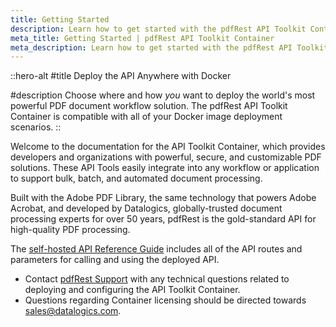 ```yaml
---
title: Getting Started
description: Learn how to get started with the pdfRest API Toolkit Container to support PDF processing with a containerized solution.
meta_title: Getting Started | pdfRest API Toolkit Container
meta_description: Learn how to get started with the pdfRest API Toolkit Container to support PDF processing with a containerized solution.
---
```


::hero-alt
#title
Deploy the API Anywhere with Docker

#description
Choose where and how *you* want to deploy the world's most powerful PDF document workflow solution. The pdfRest API Toolkit Container is compatible with all of your Docker image deployment scenarios.
::

Welcome to the documentation for the API Toolkit Container, which provides developers and organizations with powerful, secure, and customizable PDF solutions. These API Tools easily integrate into any workflow or application to support bulk, batch, and automated document processing.

Built with the Adobe PDF Library, the same technology that powers Adobe Acrobat, and developed by Datalogics, globally-trusted document processing experts for over 50 years, pdfRest is the gold-standard API for high-quality PDF processing.

The [self-hosted API Reference Guide](https://pdfrest.com/pdf-toolkit-self-hosted-reference) includes all of the API routes and parameters for calling and using the deployed API.

- Contact [pdfRest Support](https://pdfrest.com/support/) with any technical questions related to deploying and configuring the API Toolkit Container.
- Questions regarding Container licensing should be directed towards <sales@datalogics.com>.
